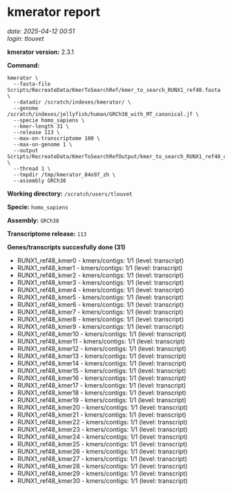 # kmerator report
*date: 2025-04-12 00:51*  
*login: tlouvet*

**kmerator version:** 2.3.1

**Command:**

```
kmerator \
  --fasta-file Scripts/RecreateData/KmerToSearchRef/kmer_to_search_RUNX1_ref48.fasta \
  --datadir /scratch/indexes/kmerator/ \
  --genome /scratch/indexes/jellyfish/human/GRCh38_with_MT_canonical.jf \
  --specie homo_sapiens \
  --kmer-length 31 \
  --release 113 \
  --max-on-transcriptome 100 \
  --max-on-genome 1 \
  --output Scripts/RecreateData/KmerToSearchRefOutput/kmer_to_search_RUNX1_ref48_output \
  --thread 1 \
  --tmpdir /tmp/kmerator_84o97_zh \
  --assembly GRCh38
```

**Working directory:** `/scratch/users/tlouvet`

**Specie:** `homo_sapiens`

**Assembly:** `GRCh38`

**Transcriptome release:** `113`

**Genes/transcripts succesfully done (31)**

- RUNX1_ref48_kmer0 - kmers/contigs: 1/1 (level: transcript)
- RUNX1_ref48_kmer1 - kmers/contigs: 1/1 (level: transcript)
- RUNX1_ref48_kmer2 - kmers/contigs: 1/1 (level: transcript)
- RUNX1_ref48_kmer3 - kmers/contigs: 1/1 (level: transcript)
- RUNX1_ref48_kmer4 - kmers/contigs: 1/1 (level: transcript)
- RUNX1_ref48_kmer5 - kmers/contigs: 1/1 (level: transcript)
- RUNX1_ref48_kmer6 - kmers/contigs: 1/1 (level: transcript)
- RUNX1_ref48_kmer7 - kmers/contigs: 1/1 (level: transcript)
- RUNX1_ref48_kmer8 - kmers/contigs: 1/1 (level: transcript)
- RUNX1_ref48_kmer9 - kmers/contigs: 1/1 (level: transcript)
- RUNX1_ref48_kmer10 - kmers/contigs: 1/1 (level: transcript)
- RUNX1_ref48_kmer11 - kmers/contigs: 1/1 (level: transcript)
- RUNX1_ref48_kmer12 - kmers/contigs: 1/1 (level: transcript)
- RUNX1_ref48_kmer13 - kmers/contigs: 1/1 (level: transcript)
- RUNX1_ref48_kmer14 - kmers/contigs: 1/1 (level: transcript)
- RUNX1_ref48_kmer15 - kmers/contigs: 1/1 (level: transcript)
- RUNX1_ref48_kmer16 - kmers/contigs: 1/1 (level: transcript)
- RUNX1_ref48_kmer17 - kmers/contigs: 1/1 (level: transcript)
- RUNX1_ref48_kmer18 - kmers/contigs: 1/1 (level: transcript)
- RUNX1_ref48_kmer19 - kmers/contigs: 1/1 (level: transcript)
- RUNX1_ref48_kmer20 - kmers/contigs: 1/1 (level: transcript)
- RUNX1_ref48_kmer21 - kmers/contigs: 1/1 (level: transcript)
- RUNX1_ref48_kmer22 - kmers/contigs: 1/1 (level: transcript)
- RUNX1_ref48_kmer23 - kmers/contigs: 1/1 (level: transcript)
- RUNX1_ref48_kmer24 - kmers/contigs: 1/1 (level: transcript)
- RUNX1_ref48_kmer25 - kmers/contigs: 1/1 (level: transcript)
- RUNX1_ref48_kmer26 - kmers/contigs: 1/1 (level: transcript)
- RUNX1_ref48_kmer27 - kmers/contigs: 1/1 (level: transcript)
- RUNX1_ref48_kmer28 - kmers/contigs: 1/1 (level: transcript)
- RUNX1_ref48_kmer29 - kmers/contigs: 1/1 (level: transcript)
- RUNX1_ref48_kmer30 - kmers/contigs: 1/1 (level: transcript)
